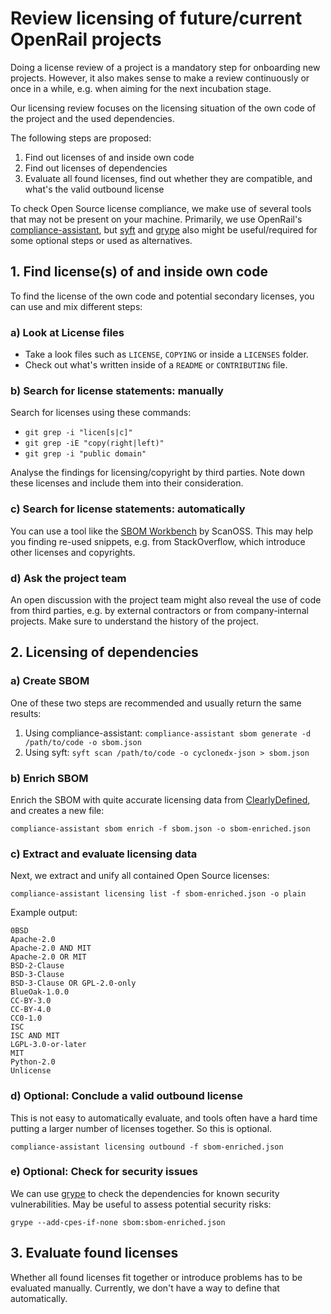 # Review licensing of future/current OpenRail projects

Doing a license review of a project is a mandatory step for onboarding new projects. However, it also makes sense to make a review continuously or once in a while, e.g. when aiming for the next incubation stage.

Our licensing review focuses on the licensing situation of the own code of the project and the used dependencies.

The following steps are proposed:

1. Find out licenses of and inside own code
1. Find out licenses of dependencies
1. Evaluate all found licenses, find out whether they are compatible, and what's the valid outbound license

To check Open Source license compliance, we make use of several tools that may not be present on your machine. Primarily, we use OpenRail's [compliance-assistant](https://github.com/OpenRailAssociation/compliance-assistant), but [syft](https://github.com/anchore/syft/) and [grype](https://github.com/anchore/grype) also might be useful/required for some optional steps or used as alternatives.

## 1. Find license(s) of and inside own code

To find the license of the own code and potential secondary licenses, you can use and mix different steps:

### a) Look at License files

* Take a look files such as `LICENSE`, `COPYING` or inside a `LICENSES` folder.
* Check out what's written inside of a `README` or `CONTRIBUTING` file.

### b) Search for license statements: manually

Search for licenses using these commands:

* `git grep -i "licen[s|c]"`
* `git grep -iE "copy(right|left)"`
* `git grep -i "public domain"`

Analyse the findings for licensing/copyright by third parties. Note down these licenses and include them into their consideration.

### c) Search for license statements: automatically

You can use a tool like the [SBOM Workbench](https://github.com/scanoss/sbom-workbench) by ScanOSS. This may help you finding re-used snippets, e.g. from StackOverflow, which introduce other licenses and copyrights.

### d) Ask the project team

An open discussion with the project team might also reveal the use of code from third parties, e.g. by external contractors or from company-internal projects. Make sure to understand the history of the project.

## 2. Licensing of dependencies

### a) Create SBOM

One of these two steps are recommended and usually return the same results:

1. Using compliance-assistant: `compliance-assistant sbom generate -d /path/to/code -o sbom.json`
2. Using syft: `syft scan /path/to/code -o cyclonedx-json > sbom.json`

### b) Enrich SBOM

Enrich the SBOM with quite accurate licensing data from [ClearlyDefined](https://clearlydefined.io/), and creates a new file:

`compliance-assistant sbom enrich -f sbom.json -o sbom-enriched.json`

### c) Extract and evaluate licensing data

Next, we extract and unify all contained Open Source licenses:

`compliance-assistant licensing list -f sbom-enriched.json -o plain`

Example output:

```
0BSD
Apache-2.0
Apache-2.0 AND MIT
Apache-2.0 OR MIT
BSD-2-Clause
BSD-3-Clause
BSD-3-Clause OR GPL-2.0-only
BlueOak-1.0.0
CC-BY-3.0
CC-BY-4.0
CC0-1.0
ISC
ISC AND MIT
LGPL-3.0-or-later
MIT
Python-2.0
Unlicense
```

### d) Optional: Conclude a valid outbound license

This is not easy to automatically evaluate, and tools often have a hard time putting a larger number of licenses together. So this is optional.

`compliance-assistant licensing outbound -f sbom-enriched.json`


### e) Optional: Check for security issues

We can use [grype](https://github.com/anchore/grype) to check the dependencies for known security vulnerabilities. May be useful to assess potential security risks:

`grype --add-cpes-if-none sbom:sbom-enriched.json`

## 3. Evaluate found licenses

Whether all found licenses fit together or introduce problems has to be evaluated manually. Currently, we don't have a way to define that automatically.
